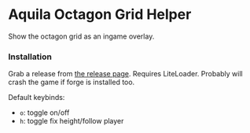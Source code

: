 # Aquila Octagon Grid Helper

Show the octagon grid as an ingame overlay.

### Installation
Grab a release from [the release page](https://github.com/Gjum/octaquila/releases/).
Requires LiteLoader.
Probably will crash the game if forge is installed too.

Default keybinds:
- `o`: toggle on/off
- `h`: toggle fix height/follow player

